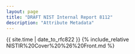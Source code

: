 ```yaml
---
layout: page
title: "DRAFT NIST Internal Report 8112"
description: "Attribute Metadata"
---
```


{{ site.time | date_to_rfc822 }}
{% include_relative NISTIR%20Cover%20%26%20Front.md %}
